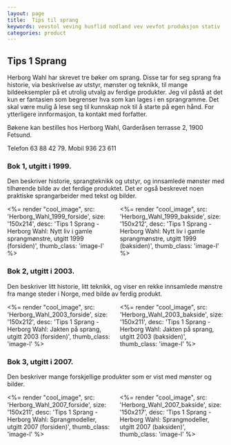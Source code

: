 ```yaml
---
layout: page
title:  Tips til sprang
keywords: vevstol veving husflid nodland vev vevfot produksjon stativ
categories: product
---
```


<h2 class="is-size-2">Tips 1 Sprang</h2>

<p class="block">
  Herborg Wahl har skrevet tre bøker om sprang.
  Disse tar for seg sprang fra historie, via beskrivelse av utstyr,
  mønster og teknikk, til mange bildeeksempler
  på et utrolig utvalg av ferdige produkter.
  Jeg vil påstå at det kun er fantasien som begrenser
  hva som kan lages i en sprangramme.
  Det skal være mulig å lese seg til kunnskap nok til å starte på egen hånd.
  For ytterligere innformasjon, ta kontakt med forfatter.
</p>

<p class="block">Bøkene kan bestilles hos Herborg Wahl, Garderåsen terrasse 2, 1900 Fetsund.</p>
<p class="block">Telefon 63 88 42 79. Mobil 936 23 611</p>

<h3 class="is-size-3">Bok 1, utgitt i 1999.</h3>

<p class="block">
  Den beskriver historie, sprangteknikk og utstyr,
  og innsamlede mønster med tilhørende bilde av det ferdige produktet.
  Det er også beskrevet noen praktiske sprangarbeider med tekst og bilder.
</p>

<div class="columns">
  <div class="column">
    <%= render "cool_image",
      src: 'Herborg_Wahl_1999_forside',
      size: '150x214',
      desc: 'Tips 1 Sprang - Herborg Wahl: Nytt liv i gamle sprangmønstre, utgitt 1999 (forsiden)',
      thumb_class: 'image-l' %>
  </div>
  <div class="column">
    <%= render "cool_image",
      src: 'Herborg_Wahl_1999_bakside',
      size: '150x212',
      desc: 'Tips 1 Sprang - Herborg Wahl: Nytt liv i gamle sprangmønstre, utgitt 1999 (baksiden)',
      thumb_class: 'image-l' %>
  </div>
</div>

<h3 class="is-size-3">Bok 2, utgitt i 2003.</h3>

<p class="block">
  Den beskriver litt historie, litt teknikk,
  og viser en rekke innsamlede mønstre fra mange steder i Norge,
  med bilde av ferdig produkt.
</p>

<div class="columns">
  <div class="column">
    <%= render "cool_image",
      src: 'Herborg_Wahl_2003_forside',
      size: '150x212',
      desc: 'Tips 1 Sprang - Herborg Wahl: Jakten på sprang, utgitt 2003 (forsiden)',
      thumb_class: 'image-l' %>
  </div>
  <div class="column">
    <%= render "cool_image",
      src: 'Herborg_Wahl_2003_bakside',
      size: '150x211',
      desc: 'Tips 1 Sprang - Herborg Wahl: Jakten på sprang, utgitt 2003 (baksiden)',
      thumb_class: 'image-l' %>
  </div>
</div>

<h3 class="is-size-3">Bok 3, utgitt i 2007.</h3>

<p class="block">Den beskriver mange forskjellige produkter som er vist med mønster og bilder.</p>

<div class="columns">
  <div class="column">
    <%= render "cool_image",
      src: 'Herborg_Wahl_2007_forside',
      size: '150x211',
      desc: 'Tips 1 Sprang - Herborg Wahl: Sprangmodeller, utgitt 2007 (forsiden)',
      thumb_class: 'image-l' %>
  </div>
  <div class="column">
    <%= render "cool_image",
      src: 'Herborg_Wahl_2007_bakside',
      size: '150x217',
      desc: 'Tips 1 Sprang - Herborg Wahl: Sprangmodeller, utgitt 2007 (baksiden)',
      thumb_class: 'image-l' %>
  </div>
</div>
